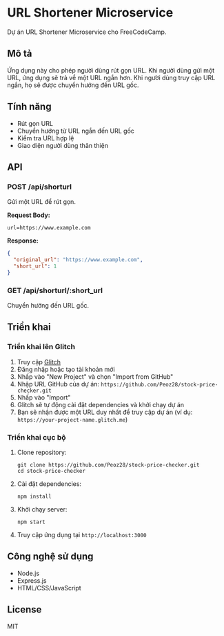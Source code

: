 # URL Shortener Microservice

Dự án URL Shortener Microservice cho FreeCodeCamp.

## Mô tả

Ứng dụng này cho phép người dùng rút gọn URL. Khi người dùng gửi một URL, ứng dụng sẽ trả về một URL ngắn hơn. Khi người dùng truy cập URL ngắn, họ sẽ được chuyển hướng đến URL gốc.

## Tính năng

- Rút gọn URL
- Chuyển hướng từ URL ngắn đến URL gốc
- Kiểm tra URL hợp lệ
- Giao diện người dùng thân thiện

## API

### POST /api/shorturl

Gửi một URL để rút gọn.

**Request Body:**
```
url=https://www.example.com
```

**Response:**
```json
{
  "original_url": "https://www.example.com",
  "short_url": 1
}
```

### GET /api/shorturl/:short_url

Chuyển hướng đến URL gốc.

## Triển khai

### Triển khai lên Glitch

1. Truy cập [Glitch](https://glitch.com/)
2. Đăng nhập hoặc tạo tài khoản mới
3. Nhấp vào "New Project" và chọn "Import from GitHub"
4. Nhập URL GitHub của dự án: `https://github.com/Peoz28/stock-price-checker.git`
5. Nhấp vào "Import"
6. Glitch sẽ tự động cài đặt dependencies và khởi chạy dự án
7. Bạn sẽ nhận được một URL duy nhất để truy cập dự án (ví dụ: `https://your-project-name.glitch.me`)

### Triển khai cục bộ

1. Clone repository:
   ```
   git clone https://github.com/Peoz28/stock-price-checker.git
   cd stock-price-checker
   ```

2. Cài đặt dependencies:
   ```
   npm install
   ```

3. Khởi chạy server:
   ```
   npm start
   ```

4. Truy cập ứng dụng tại `http://localhost:3000`

## Công nghệ sử dụng

- Node.js
- Express.js
- HTML/CSS/JavaScript

## License

MIT 